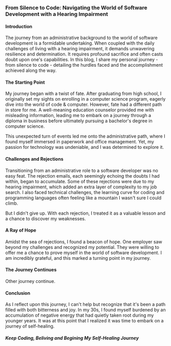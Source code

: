 ### From Silence to Code: Navigating the World of Software Development with a Hearing Impairment

#### Introduction

The journey from an administrative background to the world of software development is a formidable undertaking. When coupled with the daily challenges of living with a hearing impairment, it demands unwavering resilience and determination. It requires profound sacrifice and often casts doubt upon one's capabilities. In this blog, I share my personal journey - from silence to code - detailing the hurdles faced and the accomplishment achieved along the way.

#### The Starting Point

My journey began with a twist of fate. After graduating from high school, I originally set my sights on enrolling in a computer science program, eagerly dive into the world of code & computer. However, fate had a different path in store for me. A well-meaning education counselor provided me with misleading information, leading me to embark on a journey through a diploma in business before ultimately pursuing a bachelor's degree in computer science.

This unexpected turn of events led me onto the administrative path, where I found myself immersed in paperwork and office management. Yet, my passion for technology was undeniable, and I was determined to explore it.

#### Challenges and Rejections

Transitioning from an administrative role to a software developer was no easy feat. The rejection emails, each seemingly echoing the doubts I had within, began to accumulate. Some of these rejections were due to my hearing impairment, which added an extra layer of complexity to my job search.  I also faced technical challenges, the learning curve for coding and programming languages often feeling like a mountain I wasn't sure I could climb.

But I didn't give up. With each rejection, I treated it as a valuable lesson and a chance to discover my weaknesses.

#### A Ray of Hope

Amidst the sea of rejections, I found a beacon of hope. One employer saw beyond my challenges and recognized my potential. They were willing to offer me a chance to prove myself in the world of software development. I am incredibly grateful, and this marked a turning point in my journey.

#### The Journey Continues

Other journey continue.

#### Conclusion

As I reflect upon this journey, I can't help but recognize that it's been a path filled with both bitterness and joy. In my 30s, I found myself burdened by an accumulation of negative energy that had quietly taken root during my younger years. It was at this point that I realized it was time to embark on a journey of self-healing.

##### Keep Coding, Beliving and Begining My Self-Healing Journey